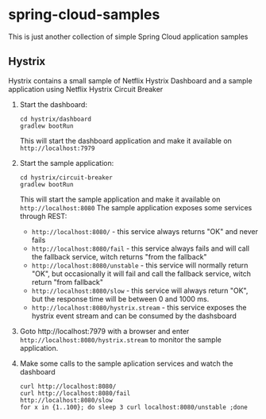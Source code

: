 # spring-cloud-samples

This is just another collection of simple Spring Cloud application samples

## Hystrix
Hystrix contains a small sample of Netflix Hystrix Dashboard and a sample application using Netflix Hystrix Circuit Breaker


1. Start the dashboard:
    ```
    cd hystrix/dashboard
    gradlew bootRun
    ```
    This will start the dashboard application and make it available on `http://localhost:7979`

2. Start the sample application:
    ```
    cd hystrix/circuit-breaker
    gradlew bootRun
    ```
    
    This will start the sample application and make it available on `http://localhost:8080`
    The sample application exposes some services through REST:
    * `http://localhost:8080/` - this service always returns "OK" and never fails
    * `http://localhost:8080/fail` - this service always fails and will call the fallback service, witch returns "from the fallback"
    * `http://localhost:8080/unstable` - this service will normally return "OK", but occasionally it will fail and call     the fallback service, witch return "from fallback"
    * `http://localhost:8080/slow` - this service will always return "OK", but the response time will be between 0 and 1000 ms.
    * `http://localhost:8080/hystrix.stream` - this service exposes the hystrix event stream and can be consumed by the dashsboard


3. Goto http://localhost:7979 with a browser and enter `http://localhost:8080/hystrix.stream` to monitor the sample application.

4. Make some calls to the sample aplication services and watch the dashboard
    ```
    curl http://localhost:8080/
    curl http://localhost:8080/fail
    http://localhost:8080/slow
    for x in {1..100}; do sleep 3 curl localhost:8080/unstable ;done
    ```
